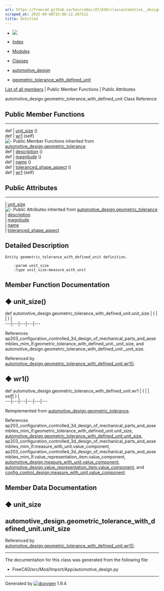 ```yaml
---
url: https://freecad.github.io/SourceDoc/d7/d30/classautomotive__design_1_1geometric__tolerance__with__defined__unit.html
scraped_at: 2025-09-08T15:06:12.267512
title: Untitled
---
```


  * [ ![](https://www.freecad.org/svg/logo-freecad.svg) ](https://freecadweb.org "FreeCAD")
  * [Index](../../index.html "Index")
  * [Modules](../../modules.html "Modules list")
  * [Classes](../../annotated.html "Annotated list")

  * [automotive_design](../../d4/ddf/namespaceautomotive__design.html)
  * [geometric_tolerance_with_defined_unit](../../d7/d30/classautomotive__design_1_1geometric__tolerance__with__defined__unit.html)

[List of all members](../../d4/d77/classautomotive__design_1_1geometric__tolerance__with__defined__unit-members.html) | Public Member Functions | Public Attributes

automotive_design.geometric_tolerance_with_defined_unit Class Reference

##  Public Member Functions  
  
---  
def | [unit_size](../../d7/d30/classautomotive__design_1_1geometric__tolerance__with__defined__unit.html#adc30b9fbfbd69493b950e8af72d00bf1) ()  
def | [wr1](../../d7/d30/classautomotive__design_1_1geometric__tolerance__with__defined__unit.html#aef61f246198fab1a4aafeeea187c25a6) (self)  
![-](../../closed.png) Public Member Functions inherited from
[automotive_design.geometric_tolerance](../../d9/d7e/classautomotive__design_1_1geometric__tolerance.html)  
def | [description](../../d9/d7e/classautomotive__design_1_1geometric__tolerance.html#a7eb5b65f528cb0f9dde719c5f4c1082b) ()  
def | [magnitude](../../d9/d7e/classautomotive__design_1_1geometric__tolerance.html#a43373c1b0dea87fbffb7e45d84476116) ()  
def | [name](../../d9/d7e/classautomotive__design_1_1geometric__tolerance.html#a73de999354b048a27e5a8f3d0b276f99) ()  
def | [toleranced_shape_aspect](../../d9/d7e/classautomotive__design_1_1geometric__tolerance.html#a352f7eb0b68a6fdd971b11820bfbd287) ()  
def | [wr1](../../d9/d7e/classautomotive__design_1_1geometric__tolerance.html#a2fce32370e842edeb4692d15bba8963e) (self)  
  
##  Public Attributes  
  
---  
|
[unit_size](../../d7/d30/classautomotive__design_1_1geometric__tolerance__with__defined__unit.html#a8fa99dda0f3353d054aff263cd2e84be)  
![-](../../closed.png) Public Attributes inherited from
[automotive_design.geometric_tolerance](../../d9/d7e/classautomotive__design_1_1geometric__tolerance.html)  
|
[description](../../d9/d7e/classautomotive__design_1_1geometric__tolerance.html#ada0d9612138c572f22c7cdb914f3567f)  
|
[magnitude](../../d9/d7e/classautomotive__design_1_1geometric__tolerance.html#a87c87342f2c3ac1a069a3226c167ba27)  
|
[name](../../d9/d7e/classautomotive__design_1_1geometric__tolerance.html#a22a911f46136354fc595d28f9f292b64)  
|
[toleranced_shape_aspect](../../d9/d7e/classautomotive__design_1_1geometric__tolerance.html#ab5f35678dea17e02aa240084d71cd7d3)  
  
## Detailed Description

    
    
    Entity geometric_tolerance_with_defined_unit definition.
    
        :param unit_size
        :type unit_size:measure_with_unit

## Member Function Documentation

## ◆ unit_size()

def automotive_design.geometric_tolerance_with_defined_unit.unit_size  | ( | | ) |   
---|---|---|---|---  
  
References
ap203_configuration_controlled_3d_design_of_mechanical_parts_and_assemblies_mim_lf.geometric_tolerance_with_defined_unit._unit_size,
and automotive_design.geometric_tolerance_with_defined_unit._unit_size.

Referenced by
[automotive_design.geometric_tolerance_with_defined_unit.wr1()](../../d7/d30/classautomotive__design_1_1geometric__tolerance__with__defined__unit.html#aef61f246198fab1a4aafeeea187c25a6).

## ◆ wr1()

def automotive_design.geometric_tolerance_with_defined_unit.wr1  | ( |  | _self_| ) |   
---|---|---|---|---|---  
  
Reimplemented from
[automotive_design.geometric_tolerance](../../d9/d7e/classautomotive__design_1_1geometric__tolerance.html#a2fce32370e842edeb4692d15bba8963e).

References
ap203_configuration_controlled_3d_design_of_mechanical_parts_and_assemblies_mim_lf.geometric_tolerance_with_defined_unit.unit_size,
[automotive_design.geometric_tolerance_with_defined_unit.unit_size](../../d7/d30/classautomotive__design_1_1geometric__tolerance__with__defined__unit.html#a8fa99dda0f3353d054aff263cd2e84be),
ap203_configuration_controlled_3d_design_of_mechanical_parts_and_assemblies_mim_lf.measure_with_unit.value_component,
ap203_configuration_controlled_3d_design_of_mechanical_parts_and_assemblies_mim_lf.value_representation_item.value_component,
[automotive_design.measure_with_unit.value_component](../../db/d66/classautomotive__design_1_1measure__with__unit.html#a6a36286bc2dcf141ac26006e93b8d59b),
[automotive_design.value_representation_item.value_component](../../d3/da7/classautomotive__design_1_1value__representation__item.html#af3ad8e6f86fac9a9bcca8f9c923ddfd7),
and
[config_control_design.measure_with_unit.value_component](../../d7/d6d/classconfig__control__design_1_1measure__with__unit.html#ab07ae804801ef56357725e86474a1666).

## Member Data Documentation

## ◆ unit_size

automotive_design.geometric_tolerance_with_defined_unit.unit_size  
---  
  
Referenced by
[automotive_design.geometric_tolerance_with_defined_unit.wr1()](../../d7/d30/classautomotive__design_1_1geometric__tolerance__with__defined__unit.html#aef61f246198fab1a4aafeeea187c25a6).

* * *

The documentation for this class was generated from the following file:

  * FreeCAD/src/Mod/Import/App/automotive_design.py

* * *

Generated by
[![doxygen](../../doxygen.svg)](https://www.doxygen.org/index.html) 1.9.4

